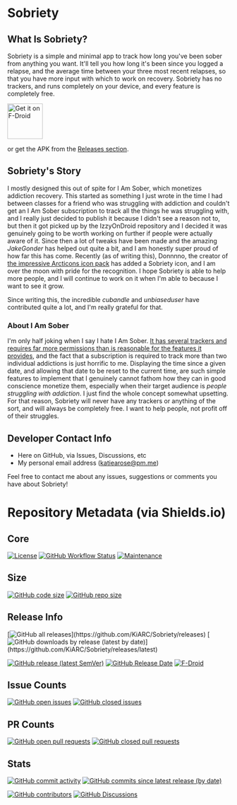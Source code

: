# Sobriety

## What Is Sobriety?

Sobriety is a simple and minimal app to track how long you've been sober from anything you want. It'll tell you how long it's been since you logged a relapse, and the average time between your three most recent relapses, so that you have more input with which to work on recovery. Sobriety has no trackers, and runs completely on your device, and every feature is completely free.

[<img src="https://fdroid.gitlab.io/artwork/badge/get-it-on.png"
     alt="Get it on F-Droid"
     height="80">](https://f-droid.org/packages/com.katiearose.sobriety/)

or get the APK from the [Releases section](https://github.com/KiARC/Sobriety/releases/latest).

## Sobriety's Story

I mostly designed this out of spite for I Am Sober, which monetizes addiction recovery. This started as something I just wrote in the time I had between classes for a friend who was struggling with addiction and couldn't get an I Am Sober subscription to track all the things he was struggling with, and I really just decided to publish it because I didn't see a reason not to, but then it got picked up by the IzzyOnDroid repository and I decided it was genuinely going to be worth working on further if people were actually aware of it. Since then a lot of tweaks have been made and the amazing *JakeGonder* has helped out quite a bit, and I am honestly super proud of how far this has come. Recently (as of writing this),  Donnnno, the creator of [the impressive Arcticons icon pack](https://github.com/Donnnno/Arcticons) has added a Sobriety icon, and I am over the moon with pride for the recognition. I hope Sobriety is able to help more people, and I will continue to work on it when I'm able to because I want to see it grow.

Since writing this, the incredible *cubandle* and *unbiaseduser* have contributed quite a lot, and I'm really grateful for that.

### About I Am Sober

I'm only half joking when I say I hate I Am Sober. [It has several trackers and requires far more permissions than is reasonable for the features it provides](https://reports.exodus-privacy.eu.org/en/reports/com.thehungrywasp.iamsober/latest/), and the fact that a subscription is required to track more than two individual addictions is just horrific to me. Displaying the time since a given date, and allowing that date to be reset to the current time, are such simple features to implement that I genuinely cannot fathom how they can in good conscience monetize them, especially when their target audience is *people struggling with addiction*. I just find the whole concept somewhat upsetting. For that reason, Sobriety will never have any trackers or anything of the sort, and will always be completely free. I want to help people, not profit off of their struggles.

## Developer Contact Info
- Here on GitHub, via Issues, Discussions, etc
- My personal email address (katiearose@pm.me)

Feel free to contact me about any issues, suggestions or comments you have about Sobriety!

# Repository Metadata (via Shields.io)
## Core
[![License](https://img.shields.io/github/license/KiARC/Sobriety?style=for-the-badge&color=success)](https://www.gnu.org/licenses/gpl-3.0.html)
[![GitHub Workflow Status](https://img.shields.io/github/actions/workflow/status/KiARC/Sobriety/ci.yml?branch=master&style=for-the-badge)](https://github.com/KiARC/Sobriety/actions/workflows/ci.yml?query=branch%3Amaster)
[![Maintenance](https://img.shields.io/maintenance/yes/2023?style=for-the-badge)](https://github.com/KiARC/Sobriety)
## Size
[![GitHub code size](https://img.shields.io/github/languages/code-size/KiARC/Sobriety?style=for-the-badge)](https://github.com/KiARC/Sobriety)
[![GitHub repo size](https://img.shields.io/github/repo-size/KiARC/Sobriety?style=for-the-badge)](https://github.com/KiARC/Sobriety)
## Release Info
[![GitHub all releases](https://img.shields.io/github/downloads/KiARC/Sobriety/total?style=for-the-badge&label=Downloads%20%28All%20Releases%29?)](https://github.com/KiARC/Sobriety/releases)
[![GitHub downloads by release (latest by date)](https://img.shields.io/github/downloads/KiARC/Sobriety/latest/total?style=for-the-badge&label=Downloads%20%28Latest%20Release%29?)](https://github.com/KiARC/Sobriety/releases/latest)

[![GitHub release (latest SemVer)](https://img.shields.io/github/v/release/KiARC/Sobriety?label=Latest%20Release&sort=semver&style=for-the-badge)](https://github.com/KiARC/Sobriety/releases/latest)
[![GitHub Release Date](https://img.shields.io/github/release-date/KiARC/Sobriety?label=Latest%20Release%20Date&style=for-the-badge&sort=semver)](https://github.com/KiARC/Sobriety/releases/latest)
[![F-Droid](https://img.shields.io/f-droid/v/com.katiearose.sobriety?style=for-the-badge)](https://f-droid.org/en/packages/com.katiearose.sobriety/)
## Issue Counts
[![GitHub open issues](https://img.shields.io/github/issues-raw/KiARC/Sobriety?style=for-the-badge)](https://github.com/KiARC/Sobriety/issues)
[![GitHub closed issues](https://img.shields.io/github/issues-closed-raw/KiARC/Sobriety?style=for-the-badge)](https://github.com/KiARC/Sobriety/issues?q=is%3Aissue+is%3Aclosed)
## PR Counts
[![GitHub open pull requests](https://img.shields.io/github/issues-pr-raw/KiARC/Sobriety?style=for-the-badge)](https://github.com/KiARC/Sobriety/pulls)
[![GitHub closed pull requests](https://img.shields.io/github/issues-pr-closed-raw/KiARC/Sobriety?style=for-the-badge)](https://github.com/KiARC/Sobriety/pulls?q=is%3Apr+is%3Aclosed)
## Stats
[![GitHub commit activity](https://img.shields.io/github/commit-activity/w/KiARC/Sobriety?style=for-the-badge)](https://github.com/KiARC/Sobriety/graphs/commit-activity)
[![GitHub commits since latest release (by date)](https://img.shields.io/github/commits-since/KiARC/Sobriety/latest?style=for-the-badge)](https://github.com/KiARC/Sobriety/graphs/commit-activity)

[![GitHub contributors](https://img.shields.io/github/contributors/KiARC/Sobriety?style=for-the-badge)](https://github.com/KiARC/Sobriety/graphs/contributors)
[![GitHub Discussions](https://img.shields.io/github/discussions/KiARC/Sobriety?style=for-the-badge)](https://github.com/KiARC/Sobriety/discussions)
